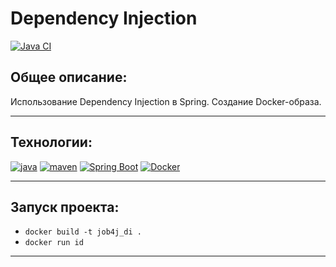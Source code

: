﻿# Dependency Injection

[![Java CI](https://github.com/PerpetuumEbner/job4j_di/actions/workflows/maven.yml/badge.svg)](https://github.com/PerpetuumEbner/job4j_di/actions/workflows/maven.yml)

## Общее описание:

Использование Dependency Injection в Spring. Создание Docker-образа.

***

## Технологии:

[![java](https://img.shields.io/badge/java-17-red)](https://www.java.com/)
[![maven](https://img.shields.io/badge/apache--maven-3.8.1-blue)](https://maven.apache.org/)
[![Spring Boot](https://img.shields.io/badge/Spring%20Boot-3.0.6-brightgreen)](https://spring.io/projects/spring-boot)
[![Docker](https://img.shields.io/badge/Docker-23.0.6-blue)](https://www.docker.com/)

***

## Запуск проекта:

* `docker build -t job4j_di . `
* `docker run id`

***